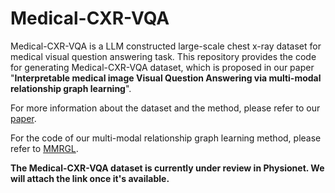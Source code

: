 # Medical-CXR-VQA

Medical-CXR-VQA is a LLM constructed large-scale chest x-ray dataset for medical visual question answering task. This repository provides the code for generating Medical-CXR-VQA dataset, which is proposed in our paper "**Interpretable medical image Visual Question Answering via multi-modal relationship graph learning**".

For more information about the dataset and the method, please refer to our [paper](https://authors.elsevier.com/sd/article/S1361-8415(24)00204-4).

For the code of our multi-modal relationship graph learning method, please refer to [MMRGL](https://github.com/Holipori/MMRGL).

**The Medical-CXR-VQA dataset is currently under review in Physionet. We will attach the link once it's available.**

